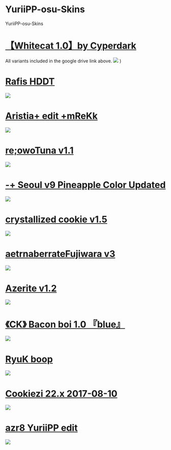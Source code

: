 # YuriiPP-osu-Skins
YuriiPP-osu-Skins

# [【Whitecat 1.0】by Cyperdark](https://drive.google.com/drive/folders/1ck7IcwCJSC0QbQowneyTUhCIxMFqZTJR)
All variants included in the google drive link above.
![](https://cdn.discordapp.com/attachments/892416113365880835/892416141081837578/1573897221_3.png)
)

# [Rafis HDDT](https://drive.google.com/uc?export=download&id=1hHzgI3DfKLLg6VxKYDPT3kYqXERDM96o)
![](https://i.imgur.com/YULitvx.png)

# [Aristia+ edit +mReKk](https://drive.google.com/file/d/1dVIq3CLLxVQkpvglgFAC2xl24-XzLm6R/view)
![](https://osu.ppy.sh/ss/16816850/4d8c)

# [re;owoTuna v1.1](https://drive.google.com/drive/folders/1IAVMExrhvny9VSn3Gd3-48oOO5rYMDWo)
![](https://cdn.discordapp.com/attachments/892416113365880835/892416502995746816/1596468461_screenshot9244.png)

# [-+ Seoul v9 Pineapple Color Updated](https://shigeskln.s-ul.eu/aZMjYmod)
![](https://cdn.discordapp.com/attachments/892416113365880835/892417018404438137/68747470733a2f2f692e696d6775722e636f6d2f57704c79504d6e2e706e67.png)

# [crystallized cookie v1.5](https://www.dropbox.com/s/n57ci29mq0ni815/dracula_final.osk?dl=1)
![](https://cdn.discordapp.com/attachments/892416113365880835/892417420629794846/1537800520_oqggtfn.png)

# [aetrnaberrateFujiwara v3](https://drive.google.com/file/d/194QK_MqUewN6HFvw1B8PopdSHDV0QeKf/view)
![](https://cdn.discordapp.com/attachments/892416113365880835/892417641342464020/1584189023_screenshot8185.png)

# [Azerite v1.2](https://drive.google.com/file/d/1HzoxHiUfTN8Y6p84EIzcwjZrzqJ4K1Nc/view)
![](https://cdn.discordapp.com/attachments/892416113365880835/892417997254324384/1537791350_c8kzhkg.png)

# [《CK》 Bacon boi 1.0 『blue』](https://drive.google.com/drive/folders/1oXwqBrCgGK8EvSMAk0XAt1ixPJ-hbrzg)
![](https://cdn.discordapp.com/attachments/892416113365880835/892418510876180550/1614321858_screenshot9400.png)

# [RyuK boop](https://cdn.discordapp.com/attachments/427214130756452353/697696460267061319/boop.osk)
![](https://camo.githubusercontent.com/1baf3104e3be52fbdae1c27a8ed9b55073d0459e/68747470733a2f2f6f73752e7070792e73682f73732f31343733333935372f36636365)

# [Cookiezi 22.x 2017-08-10](https://circle-people.com/wp-content/Skins/Cookiezi/Cookiezi%2022.x%202017-08-10.osk)
![](https://camo.githubusercontent.com/3cb08f62d20632b298ca44b34faf95425d8f93e897961639c0184e155543e96a/68747470733a2f2f7368696765736b696e73732e732d756c2e65752f4b4f75586f344349)

# [azr8 YuriiPP edit](https://drive.google.com/drive/folders/1RvR3wg4o4gjo2Jz19E2yCKD85M1LhDE1)
![](https://cdn.discordapp.com/attachments/892416113365880835/899457484257894450/screenshot008.jpg)


